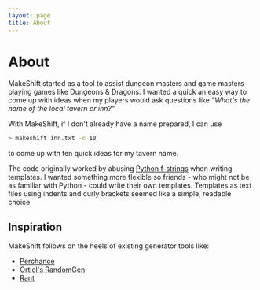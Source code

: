 ```yaml
---
layout: page
title: About
---
```


# About

MakeShift started as a tool to assist dungeon masters and game masters playing games like Dungeons & Dragons. I wanted a quick an easy way to come up with ideas when my players would ask questions like *"What's the name of the local tavern or inn?"* 

With MakeShift, if I don't already have a name prepared, I can use
```bash
> makeshift inn.txt -c 10
```
to come up with ten quick ideas for my tavern name. 

The code originally worked by abusing [Python f-strings](https://docs.python.org/3/tutorial/inputoutput.html#formatted-string-literals) when writing templates. I wanted something more flexible so friends - who might not be as familiar with Python - could write their own templates. Templates as text files using indents and curly brackets seemed like a simple, readable choice. 

## Inspiration
MakeShift follows on the heels of existing generator tools like:
 - [Perchance](https://perchance.org/welcome)
 - [Ortiel's RandomGen](https://orteil.dashnet.org/randomgen/?do=create)
 - [Rant](https://rant-lang.org/)